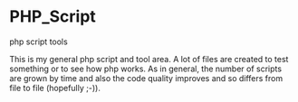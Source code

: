 PHP_Script
==========

php script tools

This is my general php script and tool area. A lot of files are created to test something or to see how php works.
As in general, the number of scripts are grown by time and also the code quality improves and so differs from file to file (hopefully ;-)).
